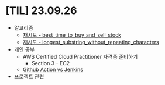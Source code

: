 # [TIL] 23.09.26

* 알고리즘
  * [재시도 - best_time_to_buy_and_sell_stock](../java_algorithm/leetcode/src/best_time_to_buy_and_sell_stock/Solution230926.java)
  * [재시도 - longest_substring_without_repeating_characters](../java_algorithm/leetcode/src/longest_substring_without_repeating_characters/Solution230926.java)
* 개인 공부
  * AWS Certified Cloud Practitioner 자격증 준비하기
    * Section 3 - EC2
  * [Github Action vs Jenkins](../ci_cd_study/github_actions_and_jenkins.md)
* 프로젝트 관련